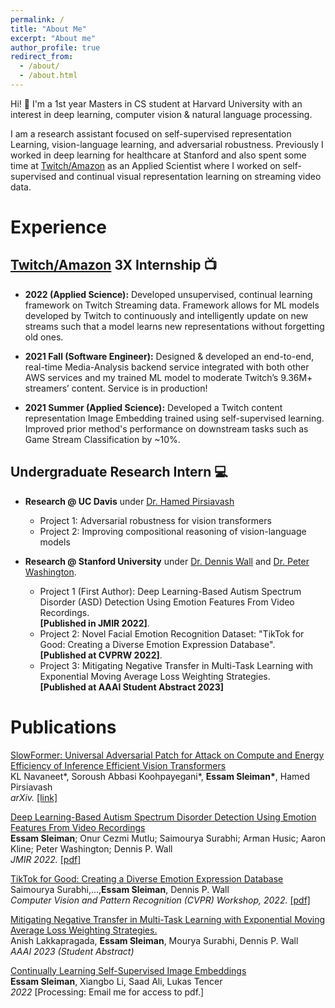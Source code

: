 ```yaml
---
permalink: /
title: "About Me"
excerpt: "About me"
author_profile: true
redirect_from:
  - /about/
  - /about.html
---
```


Hi! 👋 I'm a 1st year Masters in CS student at Harvard University with an interest in deep learning, computer vision & natural language processing.

I am a research assistant focused on self-supervised representation Learning, vision-language learning, and adversarial robustness. Previously I worked in deep learning for healthcare at Stanford and also spent some time at [Twitch/Amazon](https://www.twitch.tv/) as an Applied Scientist where I worked on self-supervised and continual visual representation learning on streaming video data.

# Experience

## [Twitch/Amazon](https://www.twitch.tv/) 3X Internship 📺

- **2022 (Applied Science):** Developed unsupervised, continual learning framework on Twitch Streaming data. Framework allows for ML models developed by Twitch to continuously and intelligently update on new streams such that a model learns new representations without forgetting old ones.

- **2021 Fall (Software Engineer):** Designed & developed an end-to-end, real-time Media-Analysis backend service integrated with both other AWS services and my trained ML model to moderate Twitch’s 9.36M+ streamers’ content. Service is in production!

- **2021 Summer (Applied Science):** Developed a Twitch content representation Image Embedding trained using self-supervised learning. Improved prior method's performance on downstream tasks such as Game Stream Classification by ~10%.

## Undergraduate Research Intern 💻

- **Research @ UC Davis** under [Dr. Hamed Pirsiavash](https://web.cs.ucdavis.edu/~hpirsiav/)

  - Project 1: Adversarial robustness for vision transformers
  - Project 2: Improving compositional reasoning of vision-language models

- **Research @ Stanford University** under [Dr. Dennis Wall](https://profiles.stanford.edu/dennis-wall) and [Dr. Peter Washington](https://peterwashington.github.io/).
  - Project 1 (First Author): Deep Learning-Based Autism Spectrum Disorder (ASD) Detection Using Emotion Features From Video Recordings.  
    **[Published in JMIR 2022]**.
  - Project 2: Novel Facial Emotion Recognition Dataset: "TikTok for Good: Creating a Diverse Emotion Expression Database".  
    **[Published at CVPRW 2022]**.
  - Project 3: Mitigating Negative Transfer in Multi-Task Learning with Exponential Moving Average Loss Weighting Strategies.  
    **[Published at AAAI Student Abstract 2023]**

<!-- ## [Codelab](https://codelabdavis.com/) (Cofounder/President) 🏫

- UC Davis student organization that builds software for high-growth startups
- Cofounder/President where I grew organization from 7 members to 30+ within a year and which now has grown into 60+ members
- Reached out to hundreds of startups prior to each cohort, negotiated project scope and needs, and finalized agreements with startup clients
- Led weekly meetings with CodeLab leadership to reinforce direction, improve student member experience, and ensure project completion for our clients
- Project Mentor for CodeLab's ReFocus AI, Family Proud, and Ambii client startup teams. Collaborated with company leadership regularly to ensure CodeLab met their needs. Successfully delivered high quality projects that exceeded startup client expectations

## [Komma](https://github.com/essamsleiman/komma-web/) (Cofounder/CTO) 🏢

- A web app which simplifies the way sales representatives schedule meetings
- As Co-Founder/CTO, I led development of full-stack web application using React.js, Node.js, MongoDB, GCP, & AWS
- Communicated with customers regularly for feedback & implemented necessary improvements
- Released application as Beta, but eventually halted the project as we struggled to find product-market fit. Learned a lot along the process -->

# Publications

[SlowFormer: Universal Adversarial Patch for Attack on Compute and Energy Efficiency of Inference Efficient Vision Transformers](https://arxiv.org/pdf/2310.02544.pdf)  
KL Navaneet\*, Soroush Abbasi Koohpayegani\*, **Essam Sleiman\***, Hamed Pirsiavash <br>
_arXiv._ [[link]](https://arxiv.org/abs/2310.02544)

[Deep Learning-Based Autism Spectrum Disorder Detection Using Emotion Features From Video Recordings](./images/jmir-22.pdf)  
**Essam Sleiman**; Onur Cezmi Mutlu; Saimourya Surabhi; Arman Husic; Aaron Kline; Peter Washington; Dennis P. Wall <br>
_JMIR 2022._ [[pdf]](./images/jmir-22.pdf)

<!-- <img src="/images/asd_classification_pipeline.png" alt='' width='200' height='200'> -->

[TikTok for Good: Creating a Diverse Emotion Expression Database](https://openaccess.thecvf.com/content/CVPR2022W/ABAW/html/Surabhi_TikTok_for_Good_Creating_a_Diverse_Emotion_Expression_Database_CVPRW_2022_paper.html)  
Saimourya Surabhi,...,**Essam Sleiman**, Dennis P. Wall <br>
_Computer Vision and Pattern Recognition (CVPR) Workshop, 2022._ [[pdf]](./images/CVPRW.pdf)

<!-- <img src="/images/tiktok_paper_img.png" alt='' width='250' height='200'> -->

[Mitigating Negative Transfer in Multi-Task Learning with Exponential Moving Average Loss Weighting Strategies.](https://arxiv.org/abs/2211.12999)  
Anish Lakkapragada, **Essam Sleiman**, Mourya Surabhi, Dennis P. Wall <br>
_AAAI 2023 (Student Abstract)_

<!-- [[pdf]](./images/AAAI-23.pdf) -->

<!-- <img src="/images/affwild_model.png" alt='' width='300' height='200'> -->

[Continually Learning Self-Supervised Image Embeddings](pub2)  
**Essam Sleiman**, Xiangbo Li, Saad Ali, Lukas Tencer <br>
_2022_ [Processing: Email me for access to pdf.]

<!-- <img src="/images/tiktok_paper_img.png" alt='' width='250' height='200'> -->

<br>
<br>
